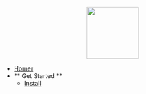<p align="center">
  <a href="#">
    <img src="https://user-images.githubusercontent.com/1423657/55069501-8348c400-5084-11e9-9931-fefe0f9874a7.png" width=120 />
  </a>
</p>

* [Homer](/)
* ** Get Started **
   * [Install](install.md)
